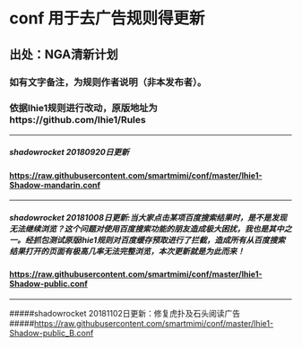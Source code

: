 # conf 用于去广告规则得更新
## 出处：NGA清新计划 
### 如有文字备注，为规则作者说明（非本发布者）。
### 依据lhie1规则进行改动，原版地址为https://github.com/lhie1/Rules
------------------------------------------------------------------------------------------------------------------------------------------
##### shadowrocket 20180920日更新
#### https://raw.githubusercontent.com/smartmimi/conf/master/lhie1-Shadow-mandarin.conf
------------------------------------------------------------------------------------------------------------------------------------------
##### shadowrocket 20181008日更新:当大家点击某项百度搜索结果时，是不是发现无法继续浏览？这个问题对使用百度搜索功能的朋友造成极大困扰，我也是其中之一。经抓包测试原版lhie1规则对百度缓存预取进行了拦截，造成所有从百度搜索结果打开的页面有极高几率无法完整浏览，本次更新就是为此而来！
#### https://raw.githubusercontent.com/smartmimi/conf/master/lhie1-Shadow-public.conf
------------------------------------------------------------------------------------------------------------------------------------------
#####shadowrocket 20181102日更新：修复虎扑及石头阅读广告
#####https://raw.githubusercontent.com/smartmimi/conf/master/lhie1-Shadow-public_B.conf
